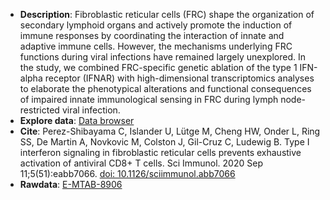 * **Description**:
 Fibroblastic reticular cells (FRC) shape the organization of secondary lymphoid organs and actively promote the induction of immune responses by coordinating the interaction of innate and adaptive immune cells. However, the mechanisms underlying FRC functions during viral infections have remained largely unexplored. In the study, we combined FRC-specific genetic ablation of the type 1 IFN-alpha receptor (IFNAR) with high-dimensional transcriptomics analyses to elaborate the phenotypical alterations and functional consequences of impaired innate immunological sensing in FRC during lymph node-restricted viral infection.
* **Explore data**: [Data browser](http://213.167.225.152:3838/IFNARsignaling_FRC_LN_DataBrowser/) 
* **Cite**: Perez-Shibayama C, Islander U, Lütge M, Cheng HW, Onder L, Ring SS, De Martin A, Novkovic M, Colston J, Gil-Cruz C, Ludewig B. Type I interferon signaling in fibroblastic reticular cells prevents exhaustive activation of antiviral CD8+ T cells. Sci Immunol. 2020 Sep 11;5(51):eabb7066. [doi: 10.1126/sciimmunol.abb7066](https://doi.org/10.1126/sciimmunol.abb7066)
* **Rawdata**: [E-MTAB-8906](https://www.ebi.ac.uk/arrayexpress/experiments/E-MTAB-8906/)
